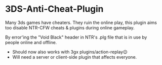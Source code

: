 # 3DS-Anti-Cheat-Plugin
Many 3ds games have cheaters. They ruin the online play, this plugin aims too disable NTR-CFW cheats & plugins during online gameplay. 

By error'ing the "Void Black" header in NTR's .plg file that is in use by people online and offline.

- Should now also works with 3gx plugins/action-replay😉
- Will need a server or client-side plugin that affects everyone.
